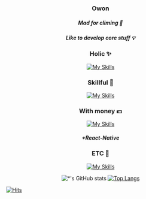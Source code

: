 <div align=center> 
  
### Owon
##### Mad for climing 🧗
##### Like to develop core stuff 💡

### Holic ✨
[![My Skills](https://skillicons.dev/icons?i=rust,ts,babel,vite,webpack,yarn,npm&perline=13)](#)

### Skillful 💫
[![My Skills](https://skillicons.dev/icons?i=react,next,tailwind,redux,firebase&perline=13)](#)

### With money 💵
[![My Skills](https://skillicons.dev/icons?i=vue,pinia,androidstudio,swift&perline=13)](#) 

##### **+React-Native**

### ETC 🙈
[![My Skills](https://skillicons.dev/icons?i=kotlin,python,spring,nestjs,mongodb,mysql,aws&perline=13)](#)

![*'s GitHub stats](https://github-readme-stats-sigma-five.vercel.app/api?username=owonie&show_icons=true&theme=radical)
[![Top Langs](https://github-readme-stats.vercel.app/api/top-langs/?username=owonie&langs_count=5&layout=donut&theme=dark)](https://github.com/owonie/Owonie)﻿


  
</div>


[![Hits](https://hits.seeyoufarm.com/api/count/incr/badge.svg?url=https%3A%2F%2Fgithub.com%2FOwonie&count_bg=%2379C83D&title_bg=%23555555&icon=&icon_color=%23E7E7E7&title=hits&edge_flat=false)](https://hits.seeyoufarm.com)
